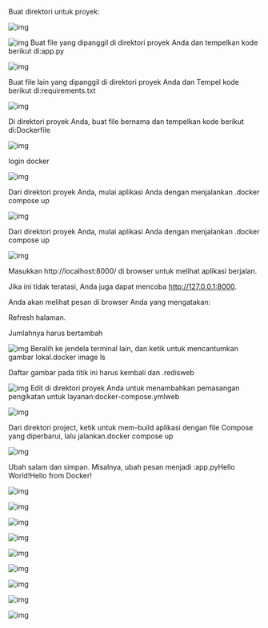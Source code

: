 Buat direktori untuk proyek:

![img](foto8/1.png)

![img](foto8/2.png)
Buat file yang dipanggil di direktori proyek Anda dan tempelkan kode berikut di:app.py

![img](foto8/3.png)

Buat file lain yang dipanggil di direktori proyek Anda dan Tempel kode berikut di:requirements.txt

![img](foto8/4.png)

Di direktori proyek Anda, buat file bernama dan tempelkan kode berikut di:Dockerfile

![img](foto8/5.png)

login docker

![img](foto8/6.png)

Dari direktori proyek Anda, mulai aplikasi Anda dengan menjalankan .docker compose up

![img](foto8/7.png)

Dari direktori proyek Anda, mulai aplikasi Anda dengan menjalankan .docker compose up

![img](foto8/8.png)

Masukkan http://localhost:8000/ di browser untuk melihat aplikasi berjalan.

Jika ini tidak teratasi, Anda juga dapat mencoba http://127.0.0.1:8000.

Anda akan melihat pesan di browser Anda yang mengatakan:

Refresh halaman.

Jumlahnya harus bertambah

![img](foto8/9.png)
Beralih ke jendela terminal lain, dan ketik untuk mencantumkan gambar lokal.docker image ls

Daftar gambar pada titik ini harus kembali dan .redisweb

![img](foto8/10.png)
Edit di direktori proyek Anda untuk menambahkan pemasangan pengikatan untuk layanan:docker-compose.ymlweb

![img](foto8/11.png)

Dari direktori project, ketik untuk mem-build aplikasi dengan file Compose yang diperbarui, lalu jalankan.docker compose up

![img](foto8/12.png)

Ubah salam dan simpan. Misalnya, ubah pesan menjadi :app.pyHello World!Hello from Docker!

![img](foto8/13.png)

![img](foto8/14.png)

![img](foto8/15.png)

![img](foto8/16.png)

![img](foto8/17.png)

![img](foto8/18.png)

![img](foto8/19.png)

![img](foto8/20.png)

![img](foto8/21.png)

